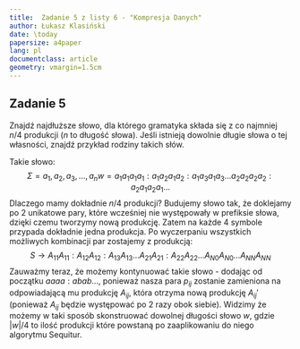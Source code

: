 ```yaml
---
title:  Zadanie 5 z listy 6 - "Kompresja Danych"
author: Łukasz Klasiński
date: \today
papersize: a4paper
lang: pl
documentclass: article
geometry: vmargin=1.5cm
---
```


## Zadanie 5
Znajdź najdłuższe słowo, dla którego gramatyka składa się z co najmniej $n/4$ produkcji ($n$ to
długość słowa). Jeśli istnieją dowolnie długie słowa o tej własności, znajdź przykład rodziny takich
słów.

Takie słowo:
$$
\Sigma = {a_1, a_2, a_3, \ldots, a_n}
w = a_1 a_1 a_1 a_1 : a_1 a_2 a_1 a_2 : a_1 a_3 a_1 a_3 \ldots a_2 a_2 a_2 a_2 : a_2 a_1 a_2 a_1 \ldots
$$
Dlaczego mamy dokładnie $n/4$ produkcji? Budujemy słowo tak, że doklejamy po 2 unikatowe pary, które wcześniej nie występowały w prefiksie słowa, dzięki czemu tworzymy nową produkcję. Zatem na każde 4 symbole przypada dokładnie jedna produkcja. Po wyczerpaniu wszystkich możliwych kombinacji par zostajemy z produkcją:
$$
S \rightarrow A_{11}A_{11}:A_{12}A_{12}:A_{13}A_{13} \ldots A_{21}A_{21}:A_{22}A_{22} \ldots A_{N0}A_{N0} \ldots A_{NN}A_{NN}
$$
Zauważmy teraz, że możemy kontynuować takie słowo - dodając od początku $aaaa:abab \ldots$, ponieważ nasza para $p_{ij}$ zostanie zamieniona na odpowiadającą mu produkcję $A_{ij}$, która otrzyma nową produkcję $A_{ij}'$ (ponieważ $A_{ij}$ będzie występować po 2 razy obok siebie). Widzimy że możemy w taki sposób skonstruować dowolnej długości słowo $w$, gdzie $|w|/4$ to ilość produkcji które powstaną po zaaplikowaniu do niego algorytmu Sequitur.